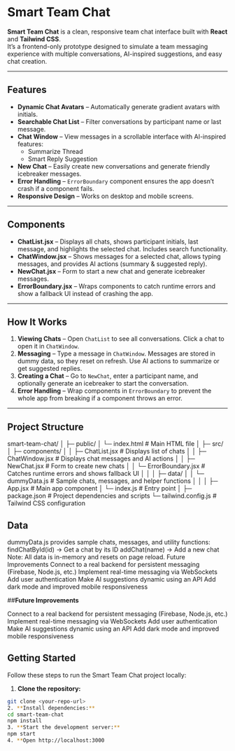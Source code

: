 # **Smart Team Chat**

**Smart Team Chat** is a clean, responsive team chat interface built with **React** and **Tailwind CSS**.  
It’s a frontend-only prototype designed to simulate a team messaging experience with multiple conversations, AI-inspired suggestions, and easy chat creation.  

---

## **Features**

- **Dynamic Chat Avatars** – Automatically generate gradient avatars with initials.  
- **Searchable Chat List** – Filter conversations by participant name or last message.  
- **Chat Window** – View messages in a scrollable interface with AI-inspired features:
  - Summarize Thread  
  - Smart Reply Suggestion  
- **New Chat** – Easily create new conversations and generate friendly icebreaker messages.  
- **Error Handling** – `ErrorBoundary` component ensures the app doesn’t crash if a component fails.  
- **Responsive Design** – Works on desktop and mobile screens.  

---

## **Components**

- **ChatList.jsx** – Displays all chats, shows participant initials, last message, and highlights the selected chat. Includes search functionality.  
- **ChatWindow.jsx** – Shows messages for a selected chat, allows typing messages, and provides AI actions (summary & suggested reply).  
- **NewChat.jsx** – Form to start a new chat and generate icebreaker messages.  
- **ErrorBoundary.jsx** – Wraps components to catch runtime errors and show a fallback UI instead of crashing the app.  

---

## **How It Works**

1. **Viewing Chats** – Open `ChatList` to see all conversations. Click a chat to open it in `ChatWindow`.  
2. **Messaging** – Type a message in `ChatWindow`. Messages are stored in dummy data, so they reset on refresh. Use AI actions to summarize or get suggested replies.  
3. **Creating a Chat** – Go to `NewChat`, enter a participant name, and optionally generate an icebreaker to start the conversation.  
4. **Error Handling** – Wrap components in `ErrorBoundary` to prevent the whole app from breaking if a component throws an error.  

---

## **Project Structure**

smart-team-chat/
│
├─ public/
│ └─ index.html # Main HTML file
│
├─ src/
│ ├─ components/
│ │ ├─ ChatList.jsx # Displays list of chats
│ │ ├─ ChatWindow.jsx # Displays chat messages and AI actions
│ │ ├─ NewChat.jsx # Form to create new chats
│ │ └─ ErrorBoundary.jsx # Catches runtime errors and shows fallback UI
│ │
│ ├─ data/
│ │ └─ dummyData.js # Sample chats, messages, and helper functions
│ │
│ ├─ App.jsx # Main app component
│ └─ index.js # Entry point
│
├─ package.json # Project dependencies and scripts
└─ tailwind.config.js # Tailwind CSS configuration

## **Data**
dummyData.js provides sample chats, messages, and utility functions:
findChatById(id) → Get a chat by its ID
addChat(name) → Add a new chat
Note: All data is in-memory and resets on page reload.
Future Improvements
Connect to a real backend for persistent messaging (Firebase, Node.js, etc.)
Implement real-time messaging via WebSockets
Add user authentication
Make AI suggestions dynamic using an API
Add dark mode and improved mobile responsiveness

##**Future Improvements**

Connect to a real backend for persistent messaging (Firebase, Node.js, etc.)
Implement real-time messaging via WebSockets
Add user authentication
Make AI suggestions dynamic using an API
Add dark mode and improved mobile responsiveness

## Getting Started

Follow these steps to run the Smart Team Chat project locally:

1. **Clone the repository:**

```bash
git clone <your-repo-url>
2. **Install dependencies:**
cd smart-team-chat
npm install
3. **Start the development server:**
npm start
4. **Open http://localhost:3000

